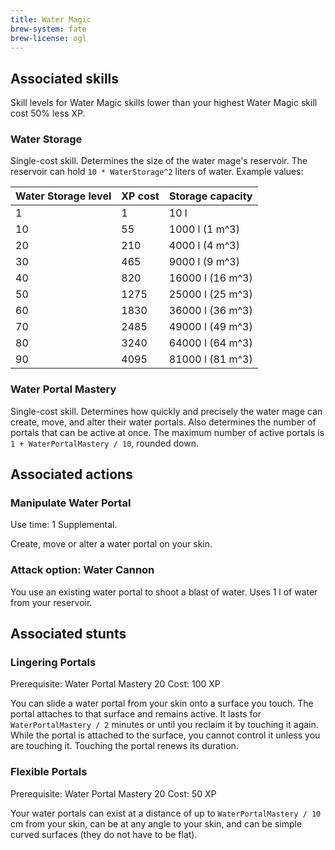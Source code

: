 ```yaml
---
title: Water Magic
brew-system: fate
brew-license: ogl
---
```


## Associated skills

Skill levels for Water Magic skills lower than your highest Water Magic skill
cost 50% less XP.

### Water Storage

Single-cost skill. Determines the size of the water mage's reservoir.
The reservoir can hold `10 * WaterStorage^2` liters of water. Example values:

| Water Storage level | XP cost | Storage capacity |
|---------------------|---------|------------------|
| 1                   |       1 | 10 l |
| 10                  |      55 | 1000 l (1 m^3) |
| 20                  |     210 | 4000 l (4 m^3) |
| 30                  |     465 | 9000 l (9 m^3) |
| 40                  |     820 | 16000 l (16 m^3) |
| 50                  |    1275 | 25000 l (25 m^3) |
| 60                  |    1830 | 36000 l (36 m^3) |
| 70                  |    2485 | 49000 l (49 m^3) |
| 80                  |    3240 | 64000 l (64 m^3) |
| 90                  |    4095 | 81000 l (81 m^3) |

### Water Portal Mastery

Single-cost skill. Determines how quickly and precisely the water mage can
create, move, and alter their water portals. Also determines the number of
portals that can be active at once. The maximum number of active portals is
`1 + WaterPortalMastery / 10`, rounded down.

## Associated actions

### Manipulate Water Portal

Use time: 1 Supplemental.

Create, move or alter a water portal on your skin.

### Attack option: Water Cannon

You use an existing water portal to shoot a blast of water. Uses 1 l of water
from your reservoir.

## Associated stunts

### Lingering Portals

Prerequisite: Water Portal Mastery 20
Cost: 100 XP

You can slide a water portal from your skin onto a surface you touch.
The portal attaches to that surface and remains active. It lasts for
`WaterPortalMastery / 2` minutes or until you reclaim it by touching it again.
While the portal is attached to the surface, you cannot control it
unless you are touching it. Touching the portal renews its duration.

### Flexible Portals

Prerequisite: Water Portal Mastery 20
Cost: 50 XP

Your water portals can exist at a distance of up to `WaterPortalMastery / 10` cm
from your skin, can be at any angle to your skin, and can be simple curved surfaces
(they do not have to be flat).